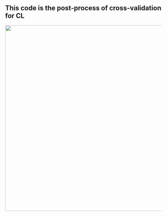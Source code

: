 ## This code is the post-process of cross-validation for CL

<img src="https://github.com/general-chen/Machine_Learnin_Project_Data_Driven/blob/f0c78de831def8fc45fade41172af9c28ad5349d/MLP_deltawing/MLP_post_procerss_cross_validation/figure/fig_mse_map_c.png" width="600">
